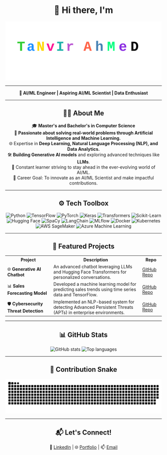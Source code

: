 <h1 align="center">👋 Hi there, I'm</h1>

<p align="center">
  <img src="https://github.com/tanvircs/tanvircs/raw/main/TanvirAhmed.svg" alt="Tanvir Ahmed Artistic Animated Name" />
</p>

---

<p align="center">
  <strong>🚀 AI/ML Engineer | Aspiring AI/ML Scientist | Data Enthusiast</strong>  
</p>

---

<h2 align="center">👨‍💻 About Me</h2>

<p align="center">
  🎓 <strong>Master's and Bachelor's in Computer Science</strong><br>
  🌟 <strong>Passionate about solving real-world problems through Artificial Intelligence and Machine Learning.</strong><br>
  🌐 Expertise in <strong>Deep Learning, Natural Language Processing (NLP), and Data Analytics.</strong><br>
  🛠️ <strong>Building Generative AI models</strong> and exploring advanced techniques like <strong>LLMs</strong>.<br>
  🌱 Constant learner striving to stay ahead in the ever-evolving world of AI/ML.<br>
  🎯 Career Goal: To innovate as an AI/ML Scientist and make impactful contributions.<br>
</p>

---

<h2 align="center">⚙️ Tech Toolbox</h2>

<div align="center">
  <!-- Core AI/ML Frameworks -->
  <img src="https://img.shields.io/badge/Python-3776AB?style=for-the-badge&logo=python&logoColor=white" alt="Python" />
  <img src="https://img.shields.io/badge/TensorFlow-FF6F00?style=for-the-badge&logo=tensorflow&logoColor=white" alt="TensorFlow" />
  <img src="https://img.shields.io/badge/PyTorch-EE4C2C?style=for-the-badge&logo=pytorch&logoColor=white" alt="PyTorch" />
  <img src="https://img.shields.io/badge/Keras-D00000?style=for-the-badge&logo=keras&logoColor=white" alt="Keras" />
  <img src="https://img.shields.io/badge/Transformers-F4A261?style=for-the-badge&logo=huggingface&logoColor=white" alt="Transformers" />
  <img src="https://img.shields.io/badge/Scikit--Learn-F7931E?style=for-the-badge&logo=scikit-learn&logoColor=white" alt="Scikit-Learn" />
  <img src="https://img.shields.io/badge/Hugging--Face-FFB800?style=for-the-badge&logo=huggingface&logoColor=white" alt="Hugging Face" />

  <!-- NLP Tools -->
  <img src="https://img.shields.io/badge/SpaCy-09A3D5?style=for-the-badge&logo=spacy&logoColor=white" alt="SpaCy" />
  <img src="https://img.shields.io/badge/LangChain-FF7F50?style=for-the-badge" alt="LangChain" />

  <!-- MLOps & Deployment -->
  <img src="https://img.shields.io/badge/MLflow-0194E2?style=for-the-badge&logo=mlflow&logoColor=white" alt="MLflow" />
  <img src="https://img.shields.io/badge/Docker-2496ED?style=for-the-badge&logo=docker&logoColor=white" alt="Docker" />
  <img src="https://img.shields.io/badge/Kubernetes-326CE5?style=for-the-badge&logo=kubernetes&logoColor=white" alt="Kubernetes" />
  <img src="https://img.shields.io/badge/AWS%20SageMaker-FF9900?style=for-the-badge&logo=amazon-aws&logoColor=white" alt="AWS SageMaker" />
  <img src="https://img.shields.io/badge/Azure%20Machine%20Learning-0078D4?style=for-the-badge&logo=microsoft-azure&logoColor=white" alt="Azure Machine Learning" />
</div>

---

<h2 align="center">📂 Featured Projects</h2>

<table align="center">
  <tr>
    <th>Project</th>
    <th>Description</th>
    <th>Repo</th>
  </tr>
  <tr>
    <td>🌐 <strong>Generative AI Chatbot</strong></td>
    <td>An advanced chatbot leveraging LLMs and Hugging Face Transformers for personalized conversations.</td>
    <td><a href="https://github.com/tanvircs/genai-chatbot">GitHub Repo</a></td>
  </tr>
  <tr>
    <td>📊 <strong>Sales Forecasting Model</strong></td>
    <td>Developed a machine learning model for predicting sales trends using time series data and TensorFlow.</td>
    <td><a href="https://github.com/tanvircs/sales-forecasting">GitHub Repo</a></td>
  </tr>
  <tr>
    <td>🛡️ <strong>Cybersecurity Threat Detection</strong></td>
    <td>Implemented an NLP-based system for detecting Advanced Persistent Threats (APTs) in enterprise environments.</td>
    <td><a href="https://github.com/tanvircs/cyber-threat-detection">GitHub Repo</a></td>
  </tr>
</table>

---

<h2 align="center">📊 GitHub Stats</h2>

<div align="center">
  <img src="https://github-readme-stats.vercel.app/api?username=tanvircs&show_icons=true&theme=github_dark" height="160" alt="GitHub stats" />
  <img src="https://github-readme-stats.vercel.app/api/top-langs/?username=tanvircs&layout=compact&theme=github_dark" height="160" alt="Top languages" />
</div>

---

<h2 align="center">🐍 Contribution Snake</h2>

<picture>
  <source media="(prefers-color-scheme: dark)" srcset="https://raw.githubusercontent.com/tanvircs/tanvircs/output/github-snake-dark.svg" />
  <source media="(prefers-color-scheme: light)" srcset="https://raw.githubusercontent.com/tanvircs/tanvircs/output/github-snake.svg" />
  <img alt="GitHub Contribution Snake" src="https://raw.githubusercontent.com/tanvircs/tanvircs/output/github-snake.svg" />
</picture>

---

<h2 align="center">📬 Let's Connect!</h2>

<p align="center">
  💼 <a href="https://www.linkedin.com/in/badhon-007v1/">LinkedIn</a> | 🌐 <a href="https://t-ahmed.com/">Portfolio</a> | 📫 <a href="mailto:tanvir.ahmed.ml@gmail.com">Email</a>
</p>
 
 

